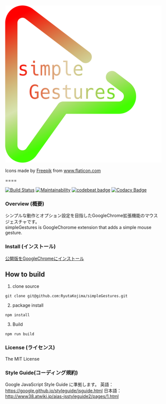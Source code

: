 ![logo](src/img/icon_512.png)


<div>Icons made by <a href="https://www.flaticon.com/authors/freepik" title="Freepik">Freepik</a> from <a href="https://www.flaticon.com/" title="Flaticon">www.flaticon.com</a></div>

====

[![Build Status](https://travis-ci.org/RyutaKojima/simpleGestures.svg?branch=master)](https://travis-ci.org/RyutaKojima/simpleGestures)
[![Maintainability](https://api.codeclimate.com/v1/badges/3d52042de99c11e3f8b4/maintainability)](https://codeclimate.com/github/RyutaKojima/simpleGestures/maintainability)
[![codebeat badge](https://codebeat.co/badges/56ecd007-3c77-4e5e-8494-71a98599c99d)](https://codebeat.co/projects/github-com-ryutakojima-simplegestures-master)
[![Codacy Badge](https://api.codacy.com/project/badge/Grade/4876517adbac48fcaa149e28614cbe07)](https://app.codacy.com/app/RyutaKojima/simpleGestures?utm_source=github.com&utm_medium=referral&utm_content=RyutaKojima/simpleGestures&utm_campaign=Badge_Grade_Settings)

### Overview (概要)
シンプルな動作とオプション設定を目指したGoogleChrome拡張機能のマウスジェスチャです。  
simpleGestures is GoogleChorome extension that adds a simple mouse gesture.

### Install (インストール)
[公開版をGoogleChromeにインストール](https://chrome.google.com/webstore/detail/simplegestures/flfminafiamnggnldfpilnfnmbgmiegn)

## How to build

1. clone source

```
git clone git@github.com:RyutaKojima/simpleGestures.git
```

2. package install

```
npm install
```

3. Build

```
npm run build
```

### License (ライセンス)
The MIT License

### Style Guide(コーディング規約)
Google JavaScript Style Guide に準拠します。
英語：https://google.github.io/styleguide/jsguide.html
日本語：http://www38.atwiki.jp/aias-jsstyleguide2/pages/1.html
